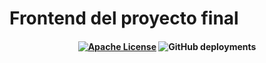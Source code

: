# Frontend del proyecto final

#### <div align=center>[![Apache License](https://img.shields.io/badge/license-Apache%202.0-orange.svg?style=flat-square)](http://www.apache.org/licenses/LICENSE-2.0) ![GitHub deployments](https://img.shields.io/github/deployments/MGsus/FCPro_Frontend/clsProyecto?style=flat-square)